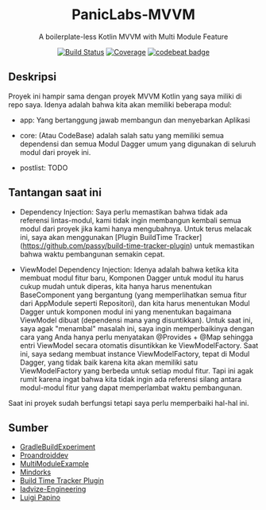 <h1 align="center">PanicLabs-MVVM</h1>
<p align="center">A boilerplate-less Kotlin MVVM with Multi Module Feature</p>
<p align="center">
  <a href="https://circleci.com/gh/panicDev/panicLabs-MVVM/tree/master"><img src="https://circleci.com/gh/panicDev/panicLabs-MVVM/tree/master.svg?style=svg" alt="Build Status"></a>
  <a href="https://coveralls.io/github/panicDev/panicLabs-MVVM"><img src="https://coveralls.io/repos/github/panicDev/panicLabs-MVVM/badge.svg" alt="Coverage"></a>
  <a href="https://codebeat.co/projects/github-com-panicdev-paniclabs-mvvm-master"><img alt="codebeat badge" src="https://codebeat.co/badges/c8d8da36-6ee5-4d9e-968c-9598c268ab44" /></a>
</p>


## Deskripsi

Proyek ini hampir sama dengan proyek MVVM Kotlin yang saya miliki di repo saya. Idenya adalah bahwa kita akan memiliki beberapa modul:

- app: Yang bertanggung jawab membangun dan menyebarkan Aplikasi

- core: (Atau CodeBase) adalah salah satu yang memiliki semua dependensi dan semua Modul Dagger umum yang digunakan di seluruh modul dari proyek ini.

- postlist: TODO



## Tantangan saat ini

- Dependency Injection: Saya perlu memastikan bahwa tidak ada referensi lintas-modul, kami tidak ingin membangun kembali semua modul dari proyek jika kami hanya mengubahnya. Untuk terus melacak ini, saya akan menggunakan [Plugin BuildTime Tracker] (https://github.com/passy/build-time-tracker-plugin) untuk memastikan bahwa waktu pembangunan semakin cepat.

- ViewModel Dependency Injection: Idenya adalah bahwa ketika kita membuat modul fitur baru, Komponen Dagger untuk modul itu harus cukup mudah untuk diperas, kita hanya harus menentukan BaseComponent yang bergantung (yang memperlihatkan semua fitur dari AppModule seperti Repositori), dan kita harus menentukan Modul Dagger untuk komponen modul ini yang menentukan bagaimana ViewModel dibuat (dependensi mana yang disuntikkan). Untuk saat ini, saya agak "menambal" masalah ini, saya ingin memperbaikinya dengan cara yang Anda hanya perlu menyatakan @Provides + @Map sehingga entri ViewModel secara otomatis disuntikkan ke ViewModelFactory. Saat ini, saya sedang membuat instance ViewModelFactory, tepat di Modul Dagger, yang tidak baik karena kita akan memiliki satu ViewModelFactory yang berbeda untuk setiap modul fitur. Tapi ini agak rumit karena ingat bahwa kita tidak ingin ada referensi silang antara modul-modul fitur yang dapat memperlambat waktu pembangunan.

Saat ini proyek sudah berfungsi tetapi saya perlu memperbaiki hal-hal ini.

## Sumber

- [GradleBuildExperiment](https://github.com/NikitaKozlov/GradleBuildExperiment)
- [Proandroiddev](https://proandroiddev.com/modules-modules-everywhere-cffa37449f58)
- [MultiModuleExample](https://github.com/MyDogTom/MultiModuleExample)
- [Mindorks](https://medium.com/mindorks/writing-a-modular-project-on-android-304f3b09cb37)
- [Build Time Tracker Plugin](https://github.com/passy/build-time-tracker-plugin)
- [Iadvize-Engineering](https://medium.com/iadvize-engineering/android-multi-module-architecture-a1a7a291a47e)
- [Luigi Papino](https://medium.com/@luigi.papino/dagger2-for-modular-architecture-332e1250a85f)
